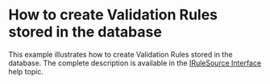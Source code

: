 # How to create Validation Rules stored in the database


<p>This example illustrates how to create Validation Rules stored in the database. The complete description is available in the <a href="http://documentation.devexpress.com/#Xaf/clsDevExpressPersistentValidationIRuleSourcetopic">IRuleSource Interface</a> help topic.</p>

<br/>


